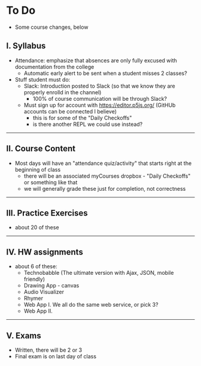 # To Do

- Some course changes, below

## I. Syllabus

- Attendance: emphasize that absences are only fully excused with documentation from the college
  - Automatic early alert to be sent when a student misses 2 classes?
- Stuff student must do:
  - Slack: Introduction posted to Slack (so that we know they are properly enrolld in the channel)
    - 100% of course communication will be through Slack?
  - Must sign up for account with https://editor.p5js.org/ (GitHUb accounts can be connected I believe)
    - this is for some of the "Daily Checkoffs"
    - is there another REPL we could use instead?

<hr>


## II. Course Content

- Most days will have an "attendance quiz/activity" that starts right at the beginning of class
  - there will be an associated myCourses dropbox - "Daily Checkoffs" or something like that
  - we will generally grade these just for completion, not correctness
 
<hr>

## III. Practice Exercises
- about 20 of these
 
<hr>

## IV. HW assignments
- about 6 of these:
  - Technobabble (The ultimate version with Ajax, JSON, mobile friendly)
  - Drawing App - canvas
  - Audio Visualizer
  - Rhymer
  - Web App I. We all do the same web service, or pick 3?
  - Web App II.

<hr>

## V. Exams
- Written, there will be 2 or 3
- Final exam is on last day of class

